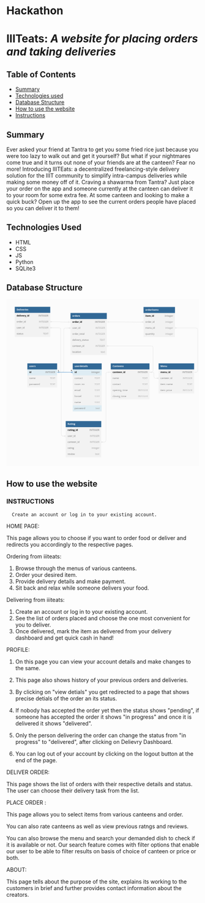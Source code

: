 # Hackathon

# IIITeats: _A website for placing orders and taking deliveries_

## Table of Contents

- [Summary](#Summary)
- [Technologies used](#technologies-used)
- [Database Structure](#database-structure)
- [How to use the website](#How-to-use-the-website)
- [Instructions](#instructions)

## Summary

Ever asked your friend at Tantra to get you some fried rice just because you were too lazy to walk out and get it yourself? But what if your nightmares come true and it turns out none of your friends are at the canteen? Fear no more! Introducing IIITEats: a decentralized freelancing-style delivery solution for the IIIT community to simplify intra-campus deliveries while making some money off of it. Craving a shawarma from Tantra? Just place your order on the app and someone currently at the canteen can deliver it to your room for some extra fee. At some canteen and looking to make a quick buck? Open up the app to see the current orders people have placed so you can deliver it to them!

## Technologies Used

- HTML
- CSS
- JS
- Python
- SQLite3

## Database Structure

![Screenshot](screenshot.png)

## How to use the website

### INSTRUCTIONS

      Create an account or log in to your existing account.

HOME PAGE:

This page allows you to choose if you want to order food or deliver and redirects you accordingly to the respective pages.

Ordering from iiiteats:

1. Browse through the menus of various canteens.
2. Order your desired item.
3. Provide delivery details and make payment.
4. Sit back and relax while someone delivers your food.

Delivering from iiiteats:

1. Create an account or log in to your existing account.
2. See the list of orders placed and choose the one most convenient for you to deliver.
3. Once delivered, mark the item as delivered from your delivery dashboard and get quick cash in hand!

PROFILE:

1. On this page you can view your account details and make changes to the same.

2. This page also shows history of your previous orders and deliveries.

3. By clicking on "view detials" you get redirected to a page that shows precise detials of the order an its status.

4. If nobody has accepted the order yet then the status shows "pending", if someone has accepted the order it shows "in progress" and once it is delivered it shows "delivered".
5. Only the person delivering the order can change the status from "in progress" to "delivered", after clicking on Delievry Dashboard.
6. You can log out of your account by clicking on the logout button at the end of the page.

DELIVER ORDER:

This page shows the list of orders with their respective details and status. The user can choose their delivery task from the list.

PLACE ORDER :

This page allows you to select items from various canteens and order.

You can also rate canteens as well as view previous ratngs and reviews.

You can also browse the menu and search your demanded dish to check if it is available or not. Our search feature comes with filter options that enable our user to be able to filter results on basis of choice of canteen or price or both.

ABOUT:

This page tells about the purpose of the site, explains its working to the customers in brief and further provides contact information about the creators.
